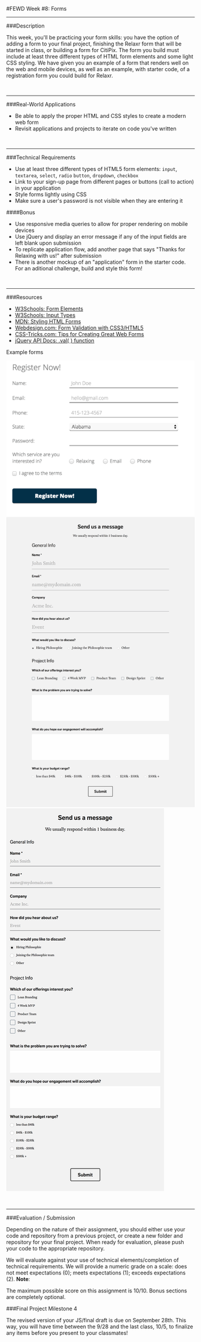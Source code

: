 #FEWD Week #8: Forms

---


###Description 

This week, you'll be practicing your form skills: you have the option of adding a form to your final project, finishing the Relaxr form that will be started in class, or building a form for CitiPix. The form you build must include at least three different types of HTML form elements and some light CSS styling. We have given you an example of a form that renders well on the web and mobile devices, as well as an example, with starter code, of a registration form you could build for Relaxr.

<br>

---


###Real-World Applications

- Be able to apply the proper HTML and CSS styles to create a modern web form
- Revisit applications and projects to iterate on code you've written 


<br>

---


###Technical Requirements 

- Use at least three different types of HTML5 form elements: ```input```, ```textarea```, ```select```, ```radio``` ```button```, ```dropdown```, ```checkbox```
- Link to your sign-up page from different pages or buttons (call to action) in your application 
- Style forms lightly using CSS
- Make sure a user's password is not visible when they are entering it

####Bonus

- Use responsive media queries to allow for proper rendering on mobile devices 
- Use jQuery and display an error message if any of the input fields are left blank upon submission 
- To replicate application flow, add another page that says "Thanks for Relaxing with us!" after submission
- There is another mockup of an "application" form in the starter code.  For an aditional challenge, build and style this form!



<br>

---

###Resources

- [W3Schools: Form Elements](http://www.w3schools.com/html/html_form_elements.asp)
- [W3Schools: Input Types](http://www.w3schools.com/html/html_form_input_types.asp)
- [MDN: Styling HTML Forms](https://developer.mozilla.org/en-US/docs/Web/Guide/HTML/Forms/Styling_HTML_forms)
- [Webdesign.com: Form Validation with CSS3/HTML5](http://webdesign.tutsplus.com/tutorials/bring-your-forms-up-to-date-with-css3-and-html5-validation--webdesign-4738)
- [CSS-Tricks.com: Tips for Creating Great Web Forms](http://css-tricks.com/tips-for-creating-great-web-forms/)
- [jQuery API Docs: .val( ) function](http://api.jquery.com/val/)

Example forms

![Example Form for Relaxr](relaxr_registration/images/relaxr-contact.png)
![Example Contact Form - Web](relaxr_registration/images/contact-web.png)
![Example Contact Form - Mobile](relaxr_registration/images/contact-mobile.png)

<br>

---

###Evaluation / Submission


Depending on the nature of their assignment, you should either use your code and repository from a previous project, or create a new folder and repository for your final project. When ready for evaluation, please push your code to the appropriate repository. 

We will evaluate against your use of technical elements/completion of technical requirements. We will provide a numeric grade on a scale: 
does not meet expectations (0); meets expectations (1); exceeds expectations (2). **Note**: 

The maximum possible score on this assignment is 10/10. Bonus sections are completely optional.


###Final Project Milestone 4

The revised version of your JS/final draft is due on September 28th.  This way, you will have time between the 9/28 and the last class, 10/5, to finalize any items before you present to your classmates!


